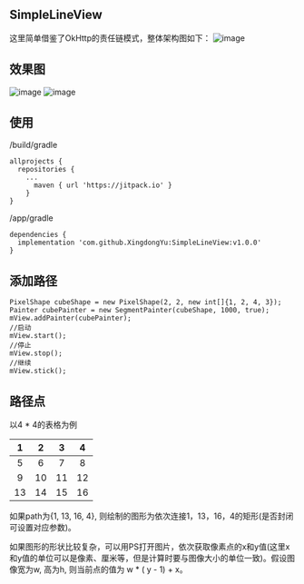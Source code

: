 ## SimpleLineView

这里简单借鉴了OkHttp的责任链模式，整体架构图如下：
![image](https://github.com/XingdongYu/SimpleLineView/blob/master/art/diagram.png)

效果图
---
![image](https://github.com/XingdongYu/SimpleLineView/blob/master/art/sample.gif)
![image](https://github.com/XingdongYu/SimpleLineView/blob/master/art/sample1.gif)

使用
---
/build/gradle
```
allprojects {
  repositories {
    ...
	  maven { url 'https://jitpack.io' }
	}
}
```
/app/gradle
```
dependencies {
  implementation 'com.github.XingdongYu:SimpleLineView:v1.0.0'
}
```

添加路径
---
```
PixelShape cubeShape = new PixelShape(2, 2, new int[]{1, 2, 4, 3});
Painter cubePainter = new SegmentPainter(cubeShape, 1000, true);
mView.addPainter(cubePainter);
//启动
mView.start();
//停止
mView.stop();
//继续
mView.stick();
```

路径点
---
以4 * 4的表格为例

|  1 |  2 |  3 |  4 |
| :-:| :-:| :-:| :-:|
|  5 |  6 |  7 |  8 |
|  9 | 10 | 11 | 12 |
| 13 | 14 | 15 | 16 |

如果path为{1, 13, 16, 4}, 则绘制的图形为依次连接1，13，16，4的矩形(是否封闭可设置对应参数)。

如果图形的形状比较复杂，可以用PS打开图片，依次获取像素点的x和y值(这里x和y值的单位可以是像素、厘米等，但是计算时要与图像大小的单位一致)。假设图像宽为w, 高为h, 则当前点的值为 w * ( y - 1) + x。
